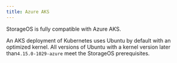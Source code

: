```yaml
---
title: Azure AKS
---
```


StorageOS is fully compatible with Azure AKS.

An AKS deployment of Kubernetes uses Ubuntu by default with an optimized
kernel. All versions of Ubuntu with a kernel version later
than`4.15.0-1029-azure` meet the StorageOS prerequisites.
